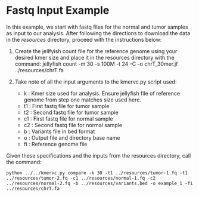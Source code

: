 # Fastq Input Example

In this example, we start with fastq files for the normal and tumor samples as input to our analysis. After following the directions to download the data in the _resources_ directory, proceed with the instructions below:

1. Create the jellfyish count file for the reference genome using your desired kmer size and place it in the resources directory with the command:
	jellyfish count -m 30 -s 100M -t 24 -C -o chrT_30mer.jf ../resources/chrT.fa

2. Take note of all the input arguments to the kmervc.py script used:
	- k : Kmer size used for analysis. Ensure jellyfish file of reference genome from step one matches size used here.
	- t1 : First fastq file for tumor sample
	- t2 : Second fastq file for tumor sample
	- c1 : First fastq file for normal sample
	- c2 : Second fastq file for normal sample
	- b : Variants file in bed format
	- o : Output file and directory base name
	- fi : Reference genome file

Given these specifications and the inputs from the resources directory, call the command:
```
python ../../kmervc.py compare -k 30 -t1 ../resources/tumor-1.fq -t1 ../resources/tumor-2.fq -c1 ../resources/normal-1.fq -c2 ../resources/normal-2.fq -b ../resources/variants.bed -o example_1 -fi ../resources/chrT.fa
```
